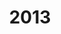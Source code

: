 ---
title: "2013"
collection: publications
permalink: /publication/2010-10-01-paper
excerpt: "<br/><img src='/images/2013-3.png' alt='www' width='250' height='150' style='float:left'>"
paperurl: 'http://www.cqvip.com/qk/97390x/201308/46601544.html'
citation: 'Weiming Wang, Xiuping Liu, Zhouwang Yang and Ligang Liu. (2013). &quot;网格曲面特征的稀疏性优化检测算法.&quot; <i>Journal of Computer-Aided Design & Computer Graphics</i>. 2013, 25(8):1128-1136.  CCF: T1.'
---